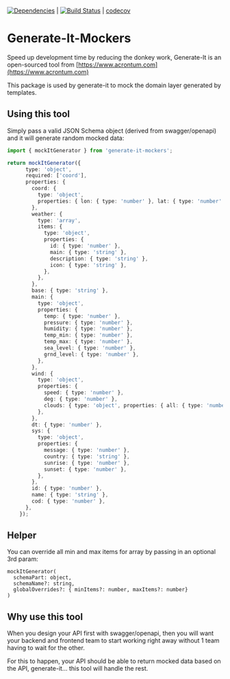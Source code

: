 [![Dependencies](https://david-dm.org/acrontum/generate-it.svg)](https://david-dm.org/acrontum/generate-it) | [![Build Status](https://travis-ci.org/acrontum/generate-it.svg?branch=master)](https://travis-ci.org/acrontum/generate-it) | [codecov](https://codecov.io/gh/acrontum/generate-it/)

# Generate-It-Mockers

Speed up development time by reducing the donkey work, Generate-It is an open-sourced tool from [https://www.acrontum.com](https://www.acrontum.com)

This package is used by generate-it to mock the domain layer generated by templates.

## Using this tool

Simply pass a valid JSON Schema object (derived from swagger/openapi) and it will generate random mocked data:

```typescript
import { mockItGenerator } from 'generate-it-mockers';

return mockItGenerator({
      type: 'object',
      required: ['coord'],
      properties: {
        coord: {
          type: 'object',
          properties: { lon: { type: 'number' }, lat: { type: 'number' } },
        },
        weather: {
          type: 'array',
          items: {
            type: 'object',
            properties: {
              id: { type: 'number' },
              main: { type: 'string' },
              description: { type: 'string' },
              icon: { type: 'string' },
            },
          },
        },
        base: { type: 'string' },
        main: {
          type: 'object',
          properties: {
            temp: { type: 'number' },
            pressure: { type: 'number' },
            humidity: { type: 'number' },
            temp_min: { type: 'number' },
            temp_max: { type: 'number' },
            sea_level: { type: 'number' },
            grnd_level: { type: 'number' },
          },
        },
        wind: {
          type: 'object',
          properties: {
            speed: { type: 'number' },
            deg: { type: 'number' },
            clouds: { type: 'object', properties: { all: { type: 'number' } } },
          },
        },
        dt: { type: 'number' },
        sys: {
          type: 'object',
          properties: {
            message: { type: 'number' },
            country: { type: 'string' },
            sunrise: { type: 'number' },
            sunset: { type: 'number' },
          },
        },
        id: { type: 'number' },
        name: { type: 'string' },
        cod: { type: 'number' },
      },
    });
```

## Helper

You can override all min and max items for array by passing in an optional 3rd param:
```
mockItGenerator(
  schemaPart: object, 
  schemaName?: string, 
  globalOverrides?: { minItems?: number, maxItems?: number}
)
```

## Why use this tool

When you design your API first with swagger/openapi, then you will want your backend and frontend team to start working right away without 1 team having to wait for the other.

For this to happen, your API should be able to return mocked data based on the API, generate-it... this tool will handle the rest.
